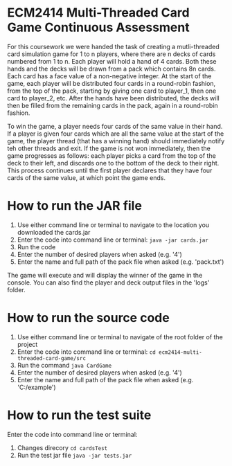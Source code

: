 # ECM2414 Multi-Threaded Card Game Continuous Assessment
For this coursework we were handed the task of creating a mutli-threaded card simulation game for 1 to n players, where there are n decks of cards numbered from 1 to n. Each player will hold a hand of 4 cards. Both these hands and the decks will be drawn from a pack which contains 8n cards. Each card has a face value of a non-negative integer. At the start of the game, each player will be distributed four cards in a round-robin fashion, from the top of the pack, starting by giving one card to player_1, then one card to player_2, etc. After the hands have been distributed, the decks will then be filled from the remaining cards in the pack, again in a round-robin fashion.

To win the game, a player needs four cards of the same value in their hand. If a player is given four cards which are all the same value at the start of the game, the player thread (that has a winning hand) should immediately notify teh other threads and exit. If the game is not won immediately, then the game progresses as follows: each player picks a card from the top of the deck to their left, and discards one to the bottom of the deck to their right. This process continues until the first player declares that they have four cards of the same value, at which point the game ends.

# How to run the JAR file
1. Use either command line or terminal to navigate to the location you downloaded the cards.jar
2. Enter the code into command line or terminal: 
  ``
  java -jar cards.jar
  ``
3. Run the code
4. Enter the number of desired players when asked (e.g. '4')
5. Enter the name and full path of the pack file when asked (e.g. 'pack.txt')

The game will execute and will display the winner of the game in the console. You can also find the player and deck output files in the 'logs' folder.

# How to run the source code
1. Use either command line or terminal to navigate of the root folder of the project
2. Enter the code into command line or terminal: 
  ``
  cd ecm2414-multi-threaded-card-game/src
  ``
3. Run the command
  ``
  java CardGame
  ``
 4. Enter the number of desired players when asked (e.g. '4')
 5. Enter the name and full path of the pack file when asked (e.g. 'C:/example')

# How to run the test suite 
Enter the code into command line or terminal: 
1. Changes direcory
  ``
  cd cardsTest
  ``
2. Run the test jar file
  ``
  java -jar tests.jar
  ``
